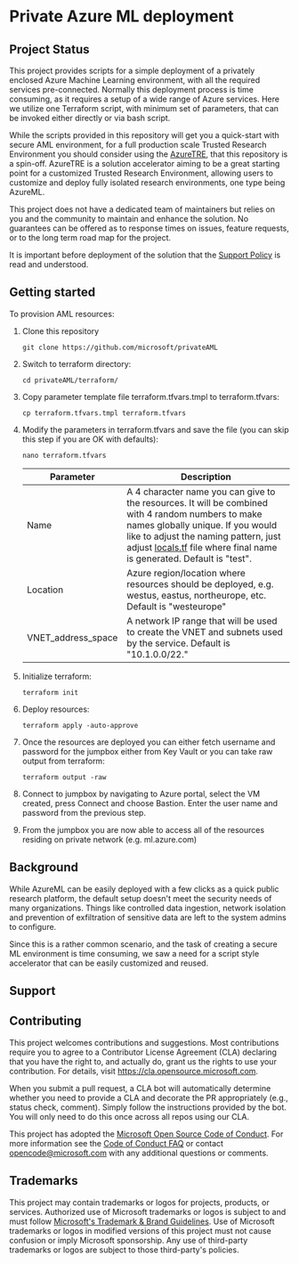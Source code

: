 # Private Azure ML deployment

## Project Status

This project provides scripts for a simple deployment of a privately enclosed Azure Machine Learning environment, with all the required services pre-connected. Normally this deployment process is time consuming, as it requires a setup of a wide range of Azure services. Here we utilize one Terraform script, with minimum set of parameters, that can be invoked either directly or via bash script.

While the scripts provided in this repository will get you a quick-start with secure AML environment, for a full production scale Trusted Research Environment you should consider using the [AzureTRE](https://github.com/microsoft/AzureTRE/), that this repository is a spin-off. AzureTRE is a solution accelerator aiming to be a great starting point for a customized Trusted Research Environment, allowing users to customize and deploy fully isolated research environments, one type being AzureML.

This project does not have a dedicated team of maintainers but relies on you and the community to maintain and enhance the solution. No guarantees can be offered as to response times on issues, feature requests, or to the long term road map for the project.

It is important before deployment of the solution that the [Support Policy](SUPPORT.md) is read and understood.

## Getting started

To provision AML resources:
1. Clone this repository 

    ```git clone https://github.com/microsoft/privateAML```
1. Switch to terraform directory:

    ```cd privateAML/terraform/```
1. Copy parameter template file terraform.tfvars.tmpl to terraform.tfvars:

    ```cp terraform.tfvars.tmpl terraform.tfvars```
1. Modify the parameters in terraform.tfvars and save the file (you can skip this step if you are OK with defaults):

    ```nano terraform.tfvars```

    | Parameter | Description |
    | --- | --- |
    | Name | A 4 character name you can give to the resources. It will be combined with 4 random numbers to make names globally unique. If you would like to adjust the naming pattern, just adjust [locals.tf](./terraform/locals.tf) file where final name is generated. Default is "test". |
    | Location | Azure region/location where resources should be deployed, e.g. westus, eastus, northeurope, etc. Default is "westeurope" |
    | VNET_address_space | A network IP range that will be used to create the VNET and subnets used by the service. Default is "10.1.0.0/22." |
1. Initialize terraform: 

    ```terraform init```
1. Deploy resources:

    ```terraform apply -auto-approve```
1. Once the resources are deployed you can either fetch username and password for the jumpbox either from Key Vault or you can take raw output from terraform:

    ```terraform output -raw```
1. Connect to jumpbox by navigating to Azure portal, select the VM created, press Connect and choose Bastion. Enter the user name and password from the previous step.
1. From the jumpbox you are now able to access all of the resources residing on private network (e.g. ml.azure.com)

## Background

While AzureML can be easily deployed with a few clicks as a quick public research platform, the default setup doesn't meet the security needs of many organizations. Things like controlled data ingestion, network isolation and prevention of exfiltration of sensitive data are left to the system admins to configure.

Since this is a rather common scenario, and the task of creating a secure ML environment is time consuming, we saw a need for a script style accelerator that can be easily customized and reused.

## Support

## Contributing

This project welcomes contributions and suggestions.  Most contributions require you to agree to a
Contributor License Agreement (CLA) declaring that you have the right to, and actually do, grant us
the rights to use your contribution. For details, visit https://cla.opensource.microsoft.com.

When you submit a pull request, a CLA bot will automatically determine whether you need to provide
a CLA and decorate the PR appropriately (e.g., status check, comment). Simply follow the instructions
provided by the bot. You will only need to do this once across all repos using our CLA.

This project has adopted the [Microsoft Open Source Code of Conduct](https://opensource.microsoft.com/codeofconduct/).
For more information see the [Code of Conduct FAQ](https://opensource.microsoft.com/codeofconduct/faq/) or
contact [opencode@microsoft.com](mailto:opencode@microsoft.com) with any additional questions or comments.

## Trademarks

This project may contain trademarks or logos for projects, products, or services. Authorized use of Microsoft trademarks or logos is subject to and must follow [Microsoft's Trademark & Brand Guidelines](https://www.microsoft.com/en-us/legal/intellectualproperty/trademarks/usage/general).
Use of Microsoft trademarks or logos in modified versions of this project must not cause confusion or imply Microsoft sponsorship.
Any use of third-party trademarks or logos are subject to those third-party's policies.
